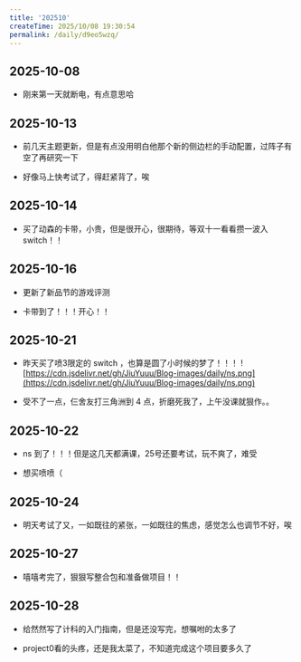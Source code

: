 ```yaml
---
title: '202510'
createTime: 2025/10/08 19:30:54
permalink: /daily/d9eo5wzq/
---
```


## 2025-10-08

- 刚来第一天就断电，有点意思哈

## 2025-10-13

- 前几天主题更新，但是有点没用明白他那个新的侧边栏的手动配置，过阵子有空了再研究一下

- 好像马上快考试了，得赶紧背了，唉

## 2025-10-14

- 买了动森的卡带，小贵，但是很开心，很期待，等双十一看看攒一波入switch！！

## 2025-10-16

- 更新了新品节的游戏评测

- 卡带到了！！！开心！！

## 2025-10-21

- 昨天买了喷3限定的 switch ，也算是圆了小时候的梦了！！！
![https://cdn.jsdelivr.net/gh/JiuYuuu/Blog-images/daily/ns.png](https://cdn.jsdelivr.net/gh/JiuYuuu/Blog-images/daily/ns.png)

- 受不了一点，仨舍友打三角洲到 4 点，折磨死我了，上午没课就狠作。。

## 2025-10-22

- ns 到了！！！但是这几天都满课，25号还要考试，玩不爽了，难受

- 想买喷喷（

## 2025-10-24

- 明天考试了又，一如既往的紧张，一如既往的焦虑，感觉怎么也调节不好，唉

## 2025-10-27

- 嘻嘻考完了，狠狠写整合包和准备做项目！！

## 2025-10-28

- 给然然写了计科的入门指南，但是还没写完，想嘱咐的太多了

- project0看的头疼，还是我太菜了，不知道完成这个项目要多久了

